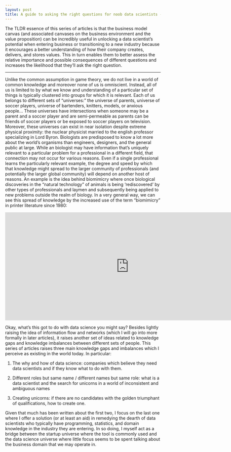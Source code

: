 ```yaml
---
layout: post
title: A guide to asking the right questions for noob data scientists - Part 1
---
```


The TLDR essence of this series of articles is that the business model canvas (and associated canvases on the business environment and the value proposition) can be incredibly useful in unlocking a data scientist’s potential when entering business or transitioning to a new industry because it encourages a better understanding of how their company creates, delivers, and stores values. This in turn enables them to better assess the relative importance and possible consequences of different questions and increases the likelihood that they’ll ask the right question. 

<hr>

Unlike the common assumption in game theory, we do not live in a world of common knowledge and moreover none of us is omniscient. Instead, all of us is limited to by what we know and understanding of a particular set of things is typically clustered into groups for which it is relevant. Each of us belongs to different sets of “universes:”  the universe of parents, universe of soccer players, universe of bartenders, knitters, models, or anxious people… These universes have intersections when someone may be a parent and a soccer player and are semi-permeable as parents can be friends of soccer players or be exposed to soccer players on television. Moreover, these universes can exist in near isolation despite extreme physical proximity: the nuclear physicist married to the english professor specializing in Lord Byron. Biologists are predisposed to know a lot more about the world’s organisms than engineers, designers, and the general public at large. While an biologist may have information that’s uniquely relevant to a particular problem for a professional in a different field, that connection may not occur for various reasons. Even if a single professional learns the particularly relevant example, the degree and speed by which that knowledge might spread to the larger community of professionals (and potentially the larger global community) will depend on another host of reasons. An example is the idea behind biomimicry where once biological discoveries in the “natural technology” of animals is being ‘rediscovered’ by other types of professionals and laymen and subsequently being applied to new problems outside the realm of biology. In a very general way, we can see this spread of knowledge by the increased use of the term “biomimicry” in printer literature since 1980:

<iframe name="ngram_chart" src="https://books.google.com/ngrams/interactive_chart?content=biomimicry&year_start=1980&year_end=2010&corpus=15&smoothing=3&share=&direct_url=t1%3B%2Cbiomimicry%3B%2Cc0" width="800" height="350" marginwidth="0" marginheight="0" hspace="0" vspace="0" frameborder="0" scrolling="no"> </iframe>

Okay, what’s this got to do with data science you might say? Besides lightly raising the idea of information flow and networks (which I will go into more formally in later articles), it raises another set of ideas related to knowledge gaps and knowledge imbalances between different sets of people. This series of articles raises three main knowledge gaps and imbalances which I perceive as existing in the world today. In particular:

1. The why and how of data science: companies which believe they need data scientists and if they know what to do with them.

2. Different roles but same name / different names but same role: what is a data scientist and the search for unicorns in a world of inconsistent and ambiguous names 

3. Creating unicorns: if there are no candidates with the golden triumphant of qualifications, how to create one.

Given that much has been written about the first two, I focus on the last one where I offer a solution (or at least an aid) in remedying the dearth of data scientists who typically have programming, statistics, and domain knowledge in the industry they are entering. In so doing, I myself act as a bridge between the startup universe where the tool is commonly used and the data science universe where little focus seems to be spent talking about the business domain that we may operate in.
